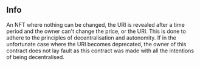 ## Info
An NFT where nothing can be changed, the URI is revealed after a time period and the owner can't change the price, or the URI. This is done to adhere to the principles of decentralisation and autonomity. If in the unfortunate case where the URI becomes deprecated, the owner of this contract does not lay fault as this contract was made with all the intentions of being decentralised.